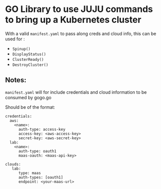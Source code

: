 
# GO Library to use JUJU commands to bring up a Kubernetes cluster

With a valid `manifest.yaml` to pass along creds and cloud info, this can be used for :

- `Spinup()`
- `DisplayStatus()`
- `ClusterReady()`
- `DestroyCluster()`

## Notes:

`manifest.yaml` will for include credentials and cloud information to be consumed by gogo.go


Should be of the format:


```
credentials:
  aws:
    <name>:
      auth-type: access-key
      access-key: <aws-access-key>
      secret-key: <aws-secret-key>
  lab:
    <name>:
      auth-type: oauth1
      maas-oauth: <maas-api-key>

clouds:
   lab:
      type: maas
      auth-types: [oauth1]
      endpoint: <your-maas-url>
```
